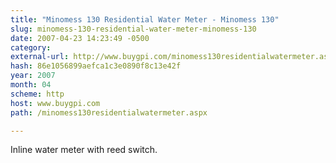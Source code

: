 ```yaml
---
title: "Minomess 130 Residential Water Meter - Minomess 130"
slug: minomess-130-residential-water-meter-minomess-130
date: 2007-04-23 14:23:49 -0500
category: 
external-url: http://www.buygpi.com/minomess130residentialwatermeter.aspx
hash: 86e1056899aefca1c3e0890f8c13e42f
year: 2007
month: 04
scheme: http
host: www.buygpi.com
path: /minomess130residentialwatermeter.aspx

---
```


Inline water meter with reed switch.
